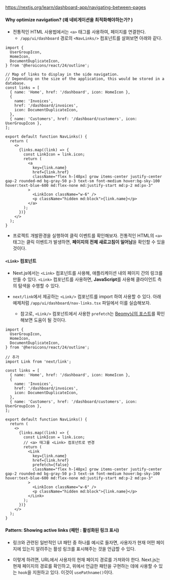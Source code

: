 https://nextjs.org/learn/dashboard-app/navigating-between-pages
#### Why optimize navigation? (왜 네비게이션을 최적화해야하는가? )

- 전통적인 HTML 사용법에서는 `<a>` 태그를 사용하여, 페이지를 연결한다.
	- `/app/ui/dashboard` 경로의 `<NavLinks/>` 컴포넌트를 살펴보면 아래와 같다.
```tsx
import {
  UserGroupIcon,
  HomeIcon,
  DocumentDuplicateIcon,
} from '@heroicons/react/24/outline';

// Map of links to display in the side navigation.
// Depending on the size of the application, this would be stored in a database.
const links = [
  { name: 'Home', href: '/dashboard', icon: HomeIcon },
  {
    name: 'Invoices',
    href: '/dashboard/invoices',
    icon: DocumentDuplicateIcon,
  },
  { name: 'Customers', href: '/dashboard/customers', icon: UserGroupIcon },
];
  
export default function NavLinks() {
  return (
    <>
      {links.map((link) => {
        const LinkIcon = link.icon;
        return (
          <a
            key={link.name}
            href={link.href}
            className="flex h-[48px] grow items-center justify-center gap-2 rounded-md bg-gray-50 p-3 text-sm font-medium hover:bg-sky-100 hover:text-blue-600 md:flex-none md:justify-start md:p-2 md:px-3"
          >
            <LinkIcon className="w-6" />
            <p className="hidden md:block">{link.name}</p>
          </a>
        );
      })}
    </>
  );
}
```

- 프로젝트 개발환경을 실행하여 클릭 이벤트를 확인해보자. 전통적인 HTML의 `<a>`태그는 클릭 이벤트가 발생하면, **페이지의 전체 새로고침이 일어남**을 확인할 수 있을 것이다.


#### `<Link>` 컴포넌트

- Next.js에서는 `<Link>` 컴포넌트를  사용해, 애플리케이션 내의 페이지 간의 링크를 만들 수 있다. `<Link>` 컴포넌트를 사용하면, **JavaScript**를 사용해 클라이언트 측의 탐색을 수행할 수 있다.

- `next/link`에서 제공하는 `<Link/>` 컴포넌트를 import 하여 사용할 수 있다. 아래 예제처럼 `/app/ui/dashboard/nav-links.tsx` 파일에서 이를 실습해보자. 
	- 참고로, `<Link/>` 컴포넌트에서 사용한 `prefetch`는 [Beomy님의 포스트](https://beomy.github.io/tech/browser/preload-preconnect-prefetch/)를 확인해보면 도움이 될 것이다.  

```tsx
import {
  UserGroupIcon,
  HomeIcon,
  DocumentDuplicateIcon,
} from '@heroicons/react/24/outline';

// 추가
import Link from 'next/link';

const links = [
  { name: 'Home', href: '/dashboard', icon: HomeIcon },
  {
    name: 'Invoices',
    href: '/dashboard/invoices',
    icon: DocumentDuplicateIcon,
  },
  { name: 'Customers', href: '/dashboard/customers', icon: UserGroupIcon },
];

export default function NavLinks() {
  return (
    <>
      {links.map((link) => {
        const LinkIcon = link.icon;
        // <a> 태그를 <Link> 컴포넌트로 변경
        return (
          <Link
            key={link.name}
            href={link.href}
            prefetch={false}
            className="flex h-[48px] grow items-center justify-center gap-2 rounded-md bg-gray-50 p-3 text-sm font-medium hover:bg-sky-100 hover:text-blue-600 md:flex-none md:justify-start md:p-2 md:px-3"
          >
            <LinkIcon className="w-6" />
            <p className="hidden md:block">{link.name}</p>
          </Link>
        );
      })}
    </>
  );
}
```


#### Pattern: Showing active links (패턴 : 활성화된 링크 표시)

- 링크와 관련된 일반적인 UI 패턴 중 하나를 예시로 들자면, 사용자가 현재 어떤 페이지에 있는지 알려주는 활성 링크를 표시해주는 것을 언급할 수 있다.

- 이렇게 하려면, URL에서 사용자의 현재 페이지 경로를 가져와야 한다. Next.js는 현재 페이지의 경로를 확인하고, 위에서 언급한 패턴을 구현하는 데에 사용할 수 있는 `hook`을 지원하고 있다. 이것이 `usePathname()`이다.